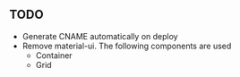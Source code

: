 ## TODO

- Generate CNAME automatically on deploy
- Remove material-ui. The following components are used
  - Container
  - Grid
